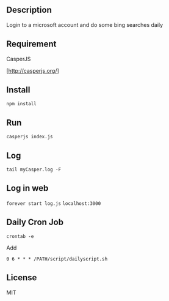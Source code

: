 ## Description

Login to a microsoft account and do some bing searches daily


## Requirement

CasperJS

[http://casperjs.org/]


## Install

`npm install`


## Run

`casperjs index.js`


## Log 

`tail myCasper.log -F`


## Log in web

`forever start log.js`
`localhost:3000`


## Daily Cron Job

`crontab -e`

Add

`0 6 * * * /PATH/script/dailyscript.sh`


## License

MIT

